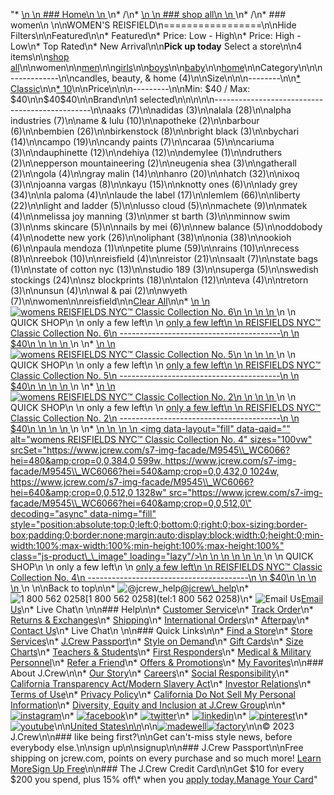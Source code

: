 "*   [\n    \n    ### Home\n    \n    ](/)\n*   /\n*   [\n    \n    ### shop all\n    \n    ](/all)\n*   /\n*   ### women\n    \n\nWOMEN'S REISFIELD\n=================\n\nHide Filters\n\nFeatured\n\n*   Featured\n*   Price: Low - High\n*   Price: High - Low\n*   Top Rated\n*   New Arrival\n\n**Pick up today** Select a store\n\n4 items\n\n[shop all](/all/?crawl=no)\n\nwomen\n\n[men](/all/mens?crawl=no)\n\n[girls](/all/girls?crawl=no)\n\n[boys](/all/boys?crawl=no)\n\n[baby](/all/baby?crawl=no)\n\n[home](/all/home?crawl=no)\n\nCategory\n\n\n------------\n\n[](/all/womens?sub-categories=womens-shopall-home&brand=REISFIELD&crawl=no)candles, beauty, & home (4)\n\nSize\n\n\n--------\n\n[*   Classic](/all/womens?brand=REISFIELD&crawl=no&fit=Classic)\n\n[*   10](/all/womens?brand=REISFIELD&crawl=no&size=10)\n\nPrice\n\n\n---------\n\nMin: $40 / Max: $40\n\n$40$40\n\nBrand\n\n1 selected[](/all/womens?crawl=no)\n\n\n\n\n-----------------------------------------------\n\n[](/all/womens?brand=AAKS,REISFIELD&crawl=no)aaks (7)\n\n[](/all/womens?brand=ADIDAS,REISFIELD&crawl=no)adidas (3)\n\n[](/all/womens?brand=ALALA,REISFIELD&crawl=no)alala (28)\n\n[](/all/womens?brand=ALPHA%20INDUSTRIES,REISFIELD&crawl=no)alpha industries (7)\n\n[](/all/womens?brand=AME%20%26%20LULU,REISFIELD&crawl=no)ame & lulu (10)\n\n[](/all/womens?brand=APOTHEKE,REISFIELD&crawl=no)apotheke (2)\n\n[](/all/womens?brand=BARBOUR,REISFIELD&crawl=no)barbour (6)\n\n[](/all/womens?brand=BEMBIEN,REISFIELD&crawl=no)bembien (26)\n\n[](/all/womens?brand=Birkenstock,REISFIELD&crawl=no)birkenstock (8)\n\n[](/all/womens?brand=BRIGHT%20BLACK,REISFIELD&crawl=no)bright black (3)\n\n[](/all/womens?brand=BYCHARI,REISFIELD&crawl=no)bychari (14)\n\n[](/all/womens?brand=CAMPO,REISFIELD&crawl=no)campo (19)\n\n[](/all/womens?brand=CANDY%20PAINTS,REISFIELD&crawl=no)candy paints (7)\n\n[](/all/womens?brand=CARAA,REISFIELD&crawl=no)caraa (5)\n\n[](/all/womens?brand=CARIUMA,REISFIELD&crawl=no)cariuma (3)\n\n[](/all/womens?brand=DAUPHINETTE,REISFIELD&crawl=no)dauphinette (12)\n\n[](/all/womens?brand=DEHIYA,REISFIELD&crawl=no)dehiya (12)\n\n[](/all/womens?brand=DEMYLEE,REISFIELD&crawl=no)demylee (1)\n\n[](/all/womens?brand=DRUTHERS,REISFIELD&crawl=no)druthers (2)\n\n[](/all/womens?brand=EPPERSON%20MOUNTAINEERING,REISFIELD&crawl=no)epperson mountaineering (2)\n\n[](/all/womens?brand=EUGENIA%20SHEA,REISFIELD&crawl=no)eugenia shea (3)\n\n[](/all/womens?brand=GATHERALL,REISFIELD&crawl=no)gatherall (2)\n\n[](/all/womens?brand=GOLA,REISFIELD&crawl=no)gola (4)\n\n[](/all/womens?brand=GRAY%20MALIN,REISFIELD&crawl=no)gray malin (14)\n\n[](/all/womens?brand=HANRO,REISFIELD&crawl=no)hanro (20)\n\n[](/all/womens?brand=HATCH,REISFIELD&crawl=no)hatch (32)\n\n[](/all/womens?brand=IXOQ,REISFIELD&crawl=no)ixoq (3)\n\n[](/all/womens?brand=JOANNA%20VARGAS,REISFIELD&crawl=no)joanna vargas (8)\n\n[](/all/womens?brand=KAYU,REISFIELD&crawl=no)kayu (15)\n\n[](/all/womens?brand=KNOTTY%20ONES,REISFIELD&crawl=no)knotty ones (6)\n\n[](/all/womens?brand=LADY%20GREY,REISFIELD&crawl=no)lady grey (34)\n\n[](/all/womens?brand=LA%20PALOMA,REISFIELD&crawl=no)la paloma (4)\n\n[](/all/womens?brand=LAUDE%20THE%20LABEL,REISFIELD&crawl=no)laude the label (17)\n\n[](/all/womens?brand=LEMLEM,REISFIELD&crawl=no)lemlem (66)\n\n[](/all/womens?brand=LIBERTY,REISFIELD&crawl=no)liberty (22)\n\n[](/all/womens?brand=LIGHT%20AND%20LADDER,REISFIELD&crawl=no)light and ladder (5)\n\n[](/all/womens?brand=LUSSO%20CLOUD,REISFIELD&crawl=no)lusso cloud (5)\n\n[](/all/womens?brand=MACHETE,REISFIELD&crawl=no)machete (9)\n\n[](/all/womens?brand=MATEK,REISFIELD&crawl=no)matek (4)\n\n[](/all/womens?brand=MELISSA%20JOY%20MANNING,REISFIELD&crawl=no)melissa joy manning (3)\n\n[](/all/womens?brand=MER%20ST%20BARTH,REISFIELD&crawl=no)mer st barth (3)\n\n[](/all/womens?brand=MINNOW%20SWIM,REISFIELD&crawl=no)minnow swim (3)\n\n[](/all/womens?brand=MS%20SKINCARE,REISFIELD&crawl=no)ms skincare (5)\n\n[](/all/womens?brand=NAILS%20BY%20MEI,REISFIELD&crawl=no)nails by mei (6)\n\n[](/all/womens?brand=NEW%20BALANCE,REISFIELD&crawl=no)new balance (5)\n\n[](/all/womens?brand=ODDOBODY,REISFIELD&crawl=no)oddobody (4)\n\n[](/all/womens?brand=ODETTE%20NEW%20YORK,REISFIELD&crawl=no)odette new york (26)\n\n[](/all/womens?brand=OLIPHANT,REISFIELD&crawl=no)oliphant (38)\n\n[](/all/womens?brand=ONIA,REISFIELD&crawl=no)onia (38)\n\n[](/all/womens?brand=OOKIOH,REISFIELD&crawl=no)ookioh (6)\n\n[](/all/womens?brand=PAULA%20MENDOZA,REISFIELD&crawl=no)paula mendoza (1)\n\n[](/all/womens?brand=PETITE%20PLUME,REISFIELD&crawl=no)petite plume (59)\n\n[](/all/womens?brand=RAINS,REISFIELD&crawl=no)rains (10)\n\n[](/all/womens?brand=RECESS,REISFIELD&crawl=no)recess (8)\n\n[](/all/womens?brand=REEBOK,REISFIELD&crawl=no)reebok (10)\n\n[](/all/womens?crawl=no)reisfield (4)\n\n[](/all/womens?brand=REISFIELD,REISTOR&crawl=no)reistor (21)\n\n[](/all/womens?brand=REISFIELD,SAALT&crawl=no)saalt (7)\n\n[](/all/womens?brand=REISFIELD,STATE%20BAGS&crawl=no)state bags (1)\n\n[](/all/womens?brand=REISFIELD,STATE%20OF%20COTTON%20NYC&crawl=no)state of cotton nyc (13)\n\n[](/all/womens?brand=REISFIELD,STUDIO%20189&crawl=no)studio 189 (3)\n\n[](/all/womens?brand=REISFIELD,SUPERGA&crawl=no)superga (5)\n\n[](/all/womens?brand=REISFIELD,SWEDISH%20STOCKINGS&crawl=no)swedish stockings (24)\n\n[](/all/womens?brand=REISFIELD,SZ%20BLOCKPRINTS&crawl=no)sz blockprints (18)\n\n[](/all/womens?brand=REISFIELD,TALON&crawl=no)talon (12)\n\n[](/all/womens?brand=REISFIELD,TEVA&crawl=no)teva (4)\n\n[](/all/womens?brand=REISFIELD,TRETORN&crawl=no)tretorn (3)\n\n[](/all/womens?brand=REISFIELD,UNSUN&crawl=no)unsun (4)\n\n[](/all/womens?brand=REISFIELD,WAL%20%26%20PAI&crawl=no)wal & pai (2)\n\n[](/all/womens?brand=REISFIELD,WYETH&crawl=no)wyeth (7)\n\nwomen[](/all/?crawl=no)\n\nreisfield[](/all/womens?crawl=no)\n\n[Clear All](/all/?crawl=no)\n\n*   [\n    \n    ![womens REISFIELDS NYC™ Classic Collection No. 6](https://www.jcrew.com/s7-img-facade/M9546_WC6066?hei=640&crop=0,0,512,0)\n    \n    \n    \n    ](/p/womens/categories/accessories/home/candles-and-diffusers/reisfields-nyc-classic-collection-no-6/M9546?display=standard&fit=Classic&color_name=white&colorProductCode=M9546)\n    \n    QUICK SHOP\n    \n    only a few left\n    \n    [only a few left\n    \n    REISFIELDS NYC™ Classic Collection No. 6\n    ----------------------------------------\n    \n    $40\n    \n    \n    \n    ](/p/womens/categories/accessories/home/candles-and-diffusers/reisfields-nyc-classic-collection-no-6/M9546?display=standard&fit=Classic&color_name=white&colorProductCode=M9546)\n    \n*   [\n    \n    ![womens REISFIELDS NYC™ Classic Collection No. 5](https://www.jcrew.com/s7-img-facade/M9296_WC6066?hei=640&crop=0,0,512,0)\n    \n    \n    \n    ](/p/womens/categories/accessories/home/candles-and-diffusers/reisfields-nyc-classic-collection-no-5/M9296?display=standard&fit=Classic&color_name=white&colorProductCode=M9296)\n    \n    QUICK SHOP\n    \n    only a few left\n    \n    [only a few left\n    \n    REISFIELDS NYC™ Classic Collection No. 5\n    ----------------------------------------\n    \n    $40\n    \n    \n    \n    ](/p/womens/categories/accessories/home/candles-and-diffusers/reisfields-nyc-classic-collection-no-5/M9296?display=standard&fit=Classic&color_name=white&colorProductCode=M9296)\n    \n*   [\n    \n    ![womens REISFIELDS NYC™ Classic Collection No. 2](https://www.jcrew.com/s7-img-facade/M9543_WC6066?hei=640&crop=0,0,512,0)\n    \n    \n    \n    ](/p/womens/categories/accessories/home/candles-and-diffusers/reisfields-nyc-classic-collection-no-2/M9543?display=standard&fit=Classic&color_name=white&colorProductCode=M9543)\n    \n    QUICK SHOP\n    \n    only a few left\n    \n    [only a few left\n    \n    REISFIELDS NYC™ Classic Collection No. 2\n    ----------------------------------------\n    \n    $40\n    \n    \n    \n    ](/p/womens/categories/accessories/home/candles-and-diffusers/reisfields-nyc-classic-collection-no-2/M9543?display=standard&fit=Classic&color_name=white&colorProductCode=M9543)\n    \n*   [\n    \n    ![womens REISFIELDS NYC™ Classic Collection No. 4](data:image/gif;base64,R0lGODlhAQABAIAAAAAAAP///yH5BAEAAAAALAAAAAABAAEAAAIBRAA7)\n    \n    <img data-layout=\"fill\" data-qaid=\"\" alt=\"womens REISFIELDS NYC™ Classic Collection No. 4\" sizes=\"100vw\" srcSet=\"https://www.jcrew.com/s7-img-facade/M9545\\_WC6066?hei=480&amp;crop=0,0,384,0 599w, https://www.jcrew.com/s7-img-facade/M9545\\_WC6066?hei=540&amp;crop=0,0,432,0 1024w, https://www.jcrew.com/s7-img-facade/M9545\\_WC6066?hei=640&amp;crop=0,0,512,0 1328w\" src=\"https://www.jcrew.com/s7-img-facade/M9545\\_WC6066?hei=640&amp;crop=0,0,512,0\" decoding=\"async\" data-nimg=\"fill\" style=\"position:absolute;top:0;left:0;bottom:0;right:0;box-sizing:border-box;padding:0;border:none;margin:auto;display:block;width:0;height:0;min-width:100%;max-width:100%;min-height:100%;max-height:100%\" class=\"js-product\\_\\_image\" loading=\"lazy\"/>\n    \n    \n    \n    \n    \n    ](/p/womens/categories/accessories/home/candles-and-diffusers/reisfields-nyc-classic-collection-no-4/M9545?display=standard&fit=Classic&color_name=white&colorProductCode=M9545)\n    \n    QUICK SHOP\n    \n    only a few left\n    \n    [only a few left\n    \n    REISFIELDS NYC™ Classic Collection No. 4\n    ----------------------------------------\n    \n    $40\n    \n    \n    \n    ](/p/womens/categories/accessories/home/candles-and-diffusers/reisfields-nyc-classic-collection-no-4/M9545?display=standard&fit=Classic&color_name=white&colorProductCode=M9545)\n    \n\nBack to top\n\n*   ![@jcrew_help](/next-static/images/sidecar-modules/footer/twitter-2.svg)[@jcrew\\_help](https://twitter.com/jcrew_help)\n*   ![1 800 562 0258](/next-static/images/sidecar-modules/footer/phone-2.svg)[1 800 562 0258](tel:1 800 562 0258)\n*   ![Email Us](/next-static/images/sidecar-modules/footer/email.svg)[Email Us](mailto:help@jcrew.com)\n*   Live Chat\n    \n\n### Help\n\n*   [Customer Service](/help/customer-service)\n*   [Track Order](/help/order-status)\n*   [Returns & Exchanges](/help/returns-exchanges)\n*   [Shipping](/help/shipping-handling)\n*   [International Orders](/help/international-orders)\n*   [Afterpay](/afterpay-faq)\n*   [Contact Us](/help/contact-us)\n*   Live Chat\n    \n\n### Quick Links\n\n*   [Find a Store](https://stores.jcrew.com/search)\n*   [Store Services](/s/store-services)\n*   [J.Crew Passport](/s/rewards)\n*   [Style on Demand](/s/style-on-demand)\n*   [Gift Cards](/help/gift-card)\n*   [Size Charts](/r/size-charts)\n*   [Teachers & Students](/s/teacher-student-discount)\n*   [First Responders](/s/military-medical-first-responder-discount)\n*   [Medical & Military Personnel](/s/military-medical-first-responder-discount)\n*   [Refer a Friend](/share)\n*   [Offers & Promotions](/best-deals)\n*   [My Favorites](/favorites)\n\n### About J.Crew\n\n*   [Our Story](/s/aboutus)\n*   [Careers](https://jobs.jcrew.com)\n*   [Social Responsibility](/s/corporate-responsibility)\n*   [California Transparency Act/Modern Slavery Act](/s/CSR-california-transparency-act)\n*   [Investor Relations](https://investors.jcrew.com)\n*   [Terms of Use](/help/terms-of-use)\n*   [Privacy Policy](/help/privacy-policy)\n*   [California Do Not Sell My Personal Information](https://jcrew.clarip.com/dsr/create?brand=jcrew&type=3)\n*   [Diversity, Equity and Inclusion at J.Crew Group](/s/diversity-equity-inclusion)\n\n*   [![instagram](/next-static/images/sidecar-modules/footer/instagram-2.svg)](http://instagram.com/jcrew)\n*   [![facebook](/next-static/images/sidecar-modules/footer/facebook-2.svg)](https://www.facebook.com/jcrew)\n*   [![twitter](/next-static/images/sidecar-modules/footer/twitter-2.svg)](https://twitter.com/jcrew)\n*   [![linkedin](/next-static/images/sidecar-modules/footer/linkedin.svg)](https://www.linkedin.com/company/j-crew)\n*   [![pinterest](/next-static/images/sidecar-modules/footer/pinterest-2.svg)](http://pinterest.com/jcrew/)\n*   [![youtube](/next-static/images/sidecar-modules/footer/youtube-2.svg)](http://www.youtube.com/user/jcrewinsider)\n\n[United States\n\n](/r/context-chooser)\n\n[![madewell](/next-static/images/sidecar-modules/footer/madewell.svg)](https://www.madewell.com)[![factory](/next-static/images/sidecar-modules/navigation/jcrew-factory-logo-black.svg)](https://factory.jcrew.com)\n\n© 2023 J.Crew\n\n### like being first?\n\nGet can't-miss style news, before everybody else.\n\nsign up\n\nsignup\n\n### J.Crew Passport\n\nFree shipping on jcrew.com, points on every purchase and so much more! [Learn More](/s/rewards)[Sign Up Free](/?register=true)\n\n### The J.Crew Credit Card\n\nGet $10 for every $200 you spend, plus 15% off\\* when you [apply today.](/s/credit-card)[Manage Your Card](https://d.comenity.net/jcrew/)"